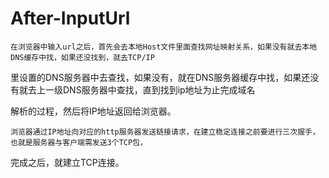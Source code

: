 # After-InputUrl

    在浏览器中输入url之后，首先会去本地Host文件里面查找网址映射关系，如果没有就去本地DNS缓存中找，如果还没找到，就去TCP/IP

里设置的DNS服务器中去查找，如果没有，就在DNS服务器缓存中找，如果还没有就去上一级DNS服务器中查找，直到找到ip地址为止完成域名

解析的过程，然后将IP地址返回给浏览器。

    浏览器通过IP地址向对应的http服务器发送链接请求，在建立稳定连接之前要进行三次握手，也就是服务器与客户端需发送3个TCP包，

完成之后，就建立TCP连接。

